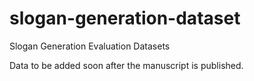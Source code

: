 # slogan-generation-dataset
Slogan Generation Evaluation Datasets

Data to be added soon after the manuscript is published.
